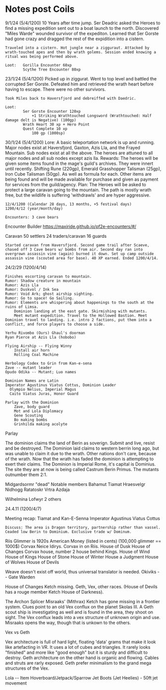 # Notes post Coils

9/1/24 (5/4/1200)
    10 Years after time jump.
    Ser Deadric asked the Heroes to find a missing expedition sent out to a boat launch to the north.
    Discovered "Miles Warde" wounded survivor of the expediton. Learned that Ser Gorste had gone crazy and dragged the rest of the expidition into a cistern.

    Traveled into a cistern. Hot jungle near a zigguraut. Attacked by wrath-touched apes and then by wrath golems. Session ended knowing a ritual was being performed above.

    Loot:   Gorilla Encounter 60xp
            Scythe Tree Encounter 80xp


23/1/24 (5/4/1200)
    Picked up in ziggurat. Went to top level and battled the corrupted Ser Gorste. Defeated him and retrieved the wrath heart before having to escape. There were no other survivors.

    Took Miles back to Haversfjord and debreiffed with Daedric.

    Loot: 
            Ser Gorste Encounter 120xp
                +1 Striking Wrathtouched Longsword (Wrathtouched: Half damage delt is Negative) (100gp)
            Wrath Heart 30 xp + Hero Point
            Quest Complete 10 xp
                100 gp (1000sp)

30/1/24 (5/4/1200)
    Lore: A basic teleportation network is up and running. Major nodes exist at Haversfjord, Gaxton, Azis Lla, and the Frayed Mountain. Sub nodes exist at all the above. The heroes are attuned to all major nodes and all sub nodes except azis lla.
    Rewards: The heroes will be given some items found in the mage's guild's archives. They were innert until recently. Shifting Rune (220gp), Emerald Grasshopper Talisman (25gp), Iron Cube Talisman (50gp). As well as formula for each. Other items are being found and will be made available for purchase and given as payment for services from the guild/agency.
    Plan: The Heroes will be asked to protect a large caravan going to the mountain. The path is mostly wrath free, but the wildlife is suffering 'withdrawls' and are hyper aggressive.

    12/4/1200 (Calendar 28 days, 13 months, +5 festival days)
    1200/4/12 (year/month/day)

    Encounters: 3 cave bears

Encounter Builder
    https://maxiride.github.io/pf2e-encounters/#/

Caravan
    50 settlers
    24 traders/caravan
    16 guards

    Started caravan from Haversfjord. Second game trail after Scaeve, chased off 3 Cave bears w/ bombs from air. Second day ran into overgrown assassin vine (again) burned it down. Set up camp outside assassin vine (scouted area for base). 40 XP earned. Ended 1200/4/14.

24/2/29 (1200/4/14)

    Finishes escorting caravan to mountain.
    Rumor: Shadow creature in mountain
    Rumor: Azis Lla
    Rumor: Duskvol / Ink Sea
    Rumor: Void Ark; ghost airship sighting.
    Rumor: Go to space! Go Sailing.
    Rumor: Elements are whispering about happenings to the south at the ruins of Limsa. 
        Dominion landing at the east gate. Skirmishing with mutants.
        Meet mutant expedition. Travel to the Hollowed Bastion. Meet Dominion travel to landing. i.e. intro 2 factions, put them into a conflict, and force players to choose a side.

    Yerhu Rivombo (Ours) Ghaul's doorman
    Ryan Pierce at Azis Lla (hobobo)
    
    Flying Airship -- Flying Winny
        Install air horn
        Rolling Coal Machine

    Herbology Codex to Grin from Kan-e-sena
    Zave -- mutant leader
    Opudo Odika -- Mutant; Luo names

    Dominion Names are Latin
    Imperator Agustinus Viatus Cottus, Dominion Leader
      Olympio Nelius, Imperial Magus
      Caito Viatus Juras, Honor Guard

    Parlay with the Dominion 
        Zave, body guard
        Mot and Lola Diplomacy
        Gene Scouting
        Bo making bombs
        Grinhilda making acolyte
    
Parlay

The dominion claims the land of Berin as soverign. Submit and live, resist and be destroyed. The Dominion laid claims to western berrin long ago, but was unable to claim it due to the wrath. Other nations don't care, because of the wrath. Now that the wrath has faded the dominion is attempting to exert their claims. The Dominion is Imperial Rome, it's capital is Dominius. The site they are at now is being called Castrum Berin Primus. The mutants outnumber them 2:1.

Midgardsormr "dead"
Notable members
Bahamut
Tiamat
Hraesvelgr
Nidhogg
Ratatoskr
Vrtra
Azdaja

Wilhelmina
Lofwyr 
2 others

24.4.11 (1200/4/7)

Meeting recap:
    Tiamat and Kan-E-Senna 
    Imperator Agustinus Viatus Cottus

    Discuss: The area is Dragon territory, partnership rather than vassel. Ceaded low Berin to Dominium. Exclusive trade w/ Dominum.

Riis
Glimmer is 1920s American Money (listed in cents) (100,000 glimmer == 1000$)
Corvax Neice Idirys. Corvax in on Riis.
    House of Dusk
    House of Changes
        Corvax house, number 2 house behind Kings.
    House of Wind
    House of Kings
    House of Stone
    House of Winter
    House a Judgment
    House of Wolves
    House of Devils

Weave doesn't exist off world, thus universal translator is needed.
Okiviks -- Gate Warden

House of Changes Ketch missing. 
    Geth, Vex, other races. (House of Devils has a rouge member Ketch House of Darkness).

The Archon Splicer Misraaks' (Mithrax) Ketch has gone missing in a frontier system. Clues point to an old Vex conflux on the planet Skolas III. A Geth scout ship is investigating as well and is found in the area, they shoot on sight. The Vex conflux leads into a vex structure of unknown origin and use. Misraaks opens the way, though that is unkown to the others.

Vex vs Geth

Vex architecture is full of hard light, floating 'data' grams that make it look like artefacting in VR. It uses a lot of cubes and triangles. It rarely looks "finished" and more like "good enough" but it is sturdy and difficult to destroy.
Geth architecture on the other hand is organic and flowing. Cables and struts are rarly exposed. Geth prefer minimalism to the grand mega structures of the Vex.

Lola -- Item
Hoverboard/Jetpack/Sparrow
Jet Boots (Jet Heelies) - 50ft jet movement